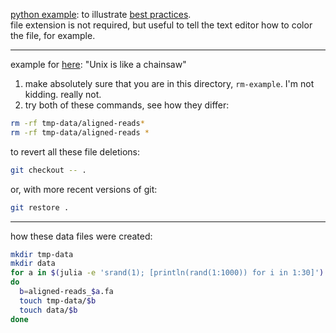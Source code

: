 [python example](bestpractice.py):
to illustrate
[best practices](http://cecileane.github.io/computingtools/pages/notes0906-bestpractices.html).  
file extension is not required, but useful to tell the text editor
how to color the file, for example.

---

example for [here](http://cecileane.github.io/computingtools/pages/notes0906-intro-shell.html):
"Unix is like a chainsaw"

1. make absolutely sure that you are in this directory,
   `rm-example`. I'm not kidding. really not.
2. try both of these commands, see how they differ:

```bash
rm -rf tmp-data/aligned-reads*
rm -rf tmp-data/aligned-reads *
```

to revert all these file deletions:

```bash
git checkout -- .
```

or, with more recent versions of git:

```bash
git restore .
```

---

how these data files were created:

```bash
mkdir tmp-data
mkdir data
for a in $(julia -e 'srand(1); [println(rand(1:1000)) for i in 1:30]')
do
  b=aligned-reads_$a.fa
  touch tmp-data/$b
  touch data/$b
done
```